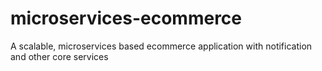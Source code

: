 # microservices-ecommerce
A scalable, microservices based ecommerce application with notification and other core services
